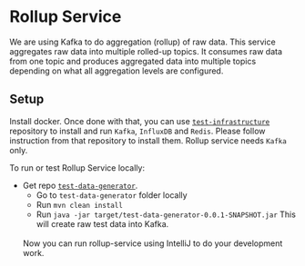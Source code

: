 # Rollup Service
We are using Kafka to do aggregation (rollup) of raw data. This service aggregates raw data into multiple rolled-up topics. It consumes raw data from one topic and produces aggregated data into multiple topics depending on what all aggregation levels are configured.

## Setup
Install docker. Once done with that, you can use [`test-infrastructure`](https://github.com/racker/ceres-test-infrastructure) repository to install and run `Kafka`, `InfluxDB` and `Redis`. Please follow instruction from that repository to install them. Rollup service needs `Kafka` only. <br />

To run or test Rollup Service locally:
- Get repo [`test-data-generator`](https://github.com/racker/ceres-test-data-generator). 
  - Go to `test-data-generator` folder locally
  - Run `mvn clean install`
  - Run `java -jar target/test-data-generator-0.0.1-SNAPSHOT.jar` This will create raw test data into Kafka.
  <br />
  Now you can run rollup-service using IntelliJ to do your development work.
